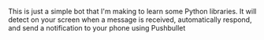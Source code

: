 This is just a simple bot that I'm making to learn some Python libraries. It will detect on your screen when a message is received, automatically respond, and send a notification to your phone using Pushbullet
